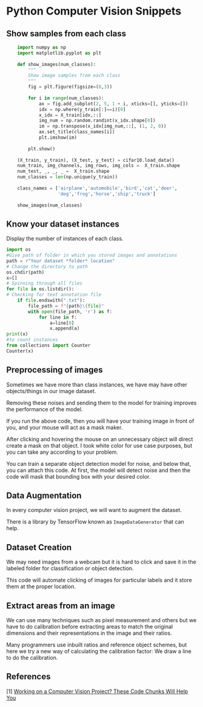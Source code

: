 # Python Computer Vision Snippets


## Show samples from each class

```py
    import numpy as np
    import matplotlib.pyplot as plt
    
    def show_images(num_classes):
        """
        Show image samples from each class
        """
        fig = plt.figure(figsize=(8,3))
    
        for i in range(num_classes):
            ax = fig.add_subplot(2, 5, 1 + i, xticks=[], yticks=[])
            idx = np.where(y_train[:]==i)[0]
            x_idx = X_train[idx,::]
            img_num = np.random.randint(x_idx.shape[0])
            im = np.transpose(x_idx[img_num,::], (1, 2, 0))
            ax.set_title(class_names[i])
            plt.imshow(im)
    
        plt.show()
    
    (X_train, y_train), (X_test, y_test) = cifar10.load_data()
    num_train, img_channels, img_rows, img_cols =  X_train.shape
    num_test, _, _, _ =  X_train.shape
    num_classes = len(np.unique(y_train))
    
    class_names = ['airplane','automobile','bird','cat','deer',
                   'dog','frog','horse','ship','truck']
    
    show_images(num_classes)
```



## Know your dataset instances

Display the number of instances of each class. 

```py
import os
#Give path of folder in which you stored images and annotations 
path = r"Your dataset *folder* location" 
# Change the directory to path 
os.chdir(path)
x=[]
# Spinning through all files 
for file in os.listdir():
# Checking for text annotation file 
    if file.endswith(".txt"):
        file_path = f"{path}\{file}"
        with open(file_path, 'r') as f:
            for line in f:
                a=line[0]
                x.append(a)
print(x)
#to count instances 
from collections import Counter
Counter(x)
```

## Preprocessing of images

Sometimes we have more than class instances, we have may have other objects/things in our image dataset. 

Removing these noises and sending them to the model for training improves the performance of the model.

If you run the above code, then you will have your training image in front of you, and your mouse will act as a mask maker. 

After clicking and hovering the mouse on an unnecessary object will direct create a mask on that object. I took white color for use case purposes, but you can take any according to your problem. 

You can train a separate object detection model for noise, and below that, you can attach this code. At first, the model will detect noise and then the code will mask that bounding box with your desired color.


## Data Augmentation

In every computer vision project, we will want to augment the dataset. 

There is a library by TensorFlow known as `ImageDataGenerator` that can help. 


## Dataset Creation

We may need images from a webcam but it is hard to click  and save it in the labeled folder for classification or object detection. 

This code will automate clicking of images for particular labels and it store them at the proper location.


## Extract areas from an image

We can use many techniques such as pixel measurement and others but we have to do calibration before extracting areas to match the original dimensions and their representations in the image and their ratios. 

Many programmers use inbuilt ratios and reference object schemes, but here we try a new way of calculating the calibration factor: We draw a line to do the calibration.



## References

[1] [Working on a Computer Vision Project? These Code Chunks Will Help You](https://pub.towardsai.net/working-on-a-computer-vision-project-these-code-chunks-will-help-you-45756bbe7e65)

